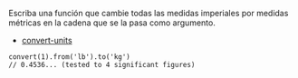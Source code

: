 Escriba una función que cambie todas las medidas imperiales por medidas métricas en la cadena que se la pasa como argumento.

* [convert-units](https://www.npmjs.com/package/convert-units)

```
convert(1).from('lb').to('kg')
// 0.4536... (tested to 4 significant figures)
```
